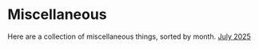 # Miscellaneous
Here are a collection of miscellaneous things, sorted by month.
[July 2025](july-2025/july-2025.md)
